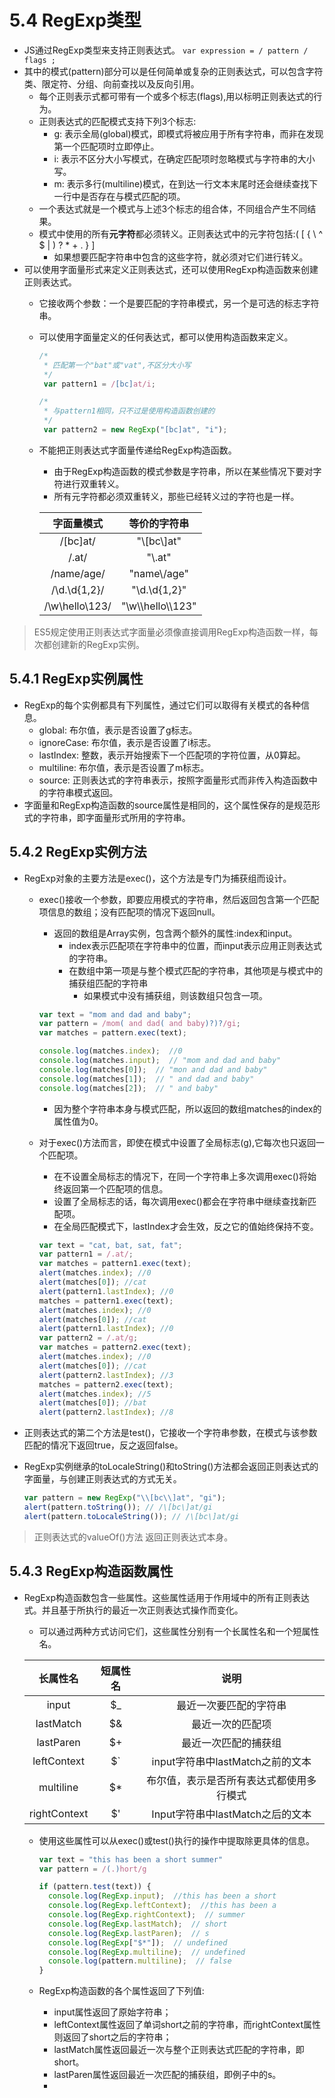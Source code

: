 # 5.4 RegExp类型

- JS通过RegExp类型来支持正则表达式。
  `var expression = / pattern / flags ;`
- 其中的模式(pattern)部分可以是任何简单或复杂的正则表达式，可以包含字符类、限定符、分组、向前查找以及反向引用。
  - 每个正则表示式都可带有一个或多个标志(flags),用以标明正则表达式的行为。
  - 正则表达式的匹配模式支持下列3个标志:
    - g: 表示全局(global)模式，即模式将被应用于所有字符串，而非在发现第一个匹配项时立即停止。
    - i: 表示不区分大小写模式，在确定匹配项时忽略模式与字符串的大小写。
    - m: 表示多行(multiline)模式，在到达一行文本末尾时还会继续查找下一行中是否存在与模式匹配的项。
  - 一个表达式就是一个模式与上述3个标志的组合体，不同组合产生不同结果。
  - 模式中使用的所有**元字符**都必须转义。正则表达式中的元字符包括:( [ { \ ^ $ | ) ? * + . } ]
    - 如果想要匹配字符串中包含的这些字符，就必须对它们进行转义。
- 可以使用字面量形式来定义正则表达式，还可以使用RegExp构造函数来创建正则表达式。
  - 它接收两个参数：一个是要匹配的字符串模式，另一个是可选的标志字符串。
  - 可以使用字面量定义的任何表达式，都可以使用构造函数来定义。
      ```js
      /*
       * 匹配第一个"bat"或"vat",不区分大小写
       */
       var pattern1 = /[bc]at/i;

      /*
       * 与pattern1相同，只不过是使用构造函数创建的
       */
       var pattern2 = new RegExp("[bc]at", "i");
       ```
  - 不能把正则表达式字面量传递给RegExp构造函数。
    - 由于RegExp构造函数的模式参数是字符串，所以在某些情况下要对字符进行双重转义。
    - 所有元字符都必须双重转义，那些已经转义过的字符也是一样。

    | 字面量模式 | 等价的字符串 |
    | :------: | :--------: |
    | /\[bc\]at/ | "\\[bc\\]at" |
    | /\.at/ | "\\.at" |
    | /name\/age/ | "name\\/age" |
    | /\d.\d{1,2}/ | "\\d.\\d{1,2}" |
    | /\w\hello\\123/ | "\\w\\\\hello\\\\123" |
> ES5规定使用正则表达式字面量必须像直接调用RegExp构造函数一样，每次都创建新的RegExp实例。

## 5.4.1 RegExp实例属性

- RegExp的每个实例都具有下列属性，通过它们可以取得有关模式的各种信息。
  - global: 布尔值，表示是否设置了g标志。
  - ignoreCase: 布尔值，表示是否设置了i标志。
  - lastIndex: 整数，表示开始搜索下一个匹配项的字符位置，从0算起。
  - multiline: 布尔值，表示是否设置了m标志。
  - source: 正则表达式的字符串表示，按照字面量形式而非传入构造函数中的字符串模式返回。
- 字面量和RegExp构造函数的source属性是相同的，这个属性保存的是规范形式的字符串，即字面量形式所用的字符串。

## 5.4.2 RegExp实例方法

- RegExp对象的主要方法是exec()，这个方法是专门为捕获组而设计。
  - exec()接收一个参数，即要应用模式的字符串，然后返回包含第一个匹配项信息的数组；没有匹配项的情况下返回null。
    - 返回的数组是Array实例，包含两个额外的属性:index和input。
      - index表示匹配项在字符串中的位置，而input表示应用正则表达式的字符串。
      - 在数组中第一项是与整个模式匹配的字符串，其他项是与模式中的捕获组匹配的字符串
        - 如果模式中没有捕获组，则该数组只包含一项。
    ```js
    var text = "mom and dad and baby";
    var pattern = /mom( and dad( and baby)?)?/gi;
    var matches = pattern.exec(text);

    console.log(matches.index);  //0
    console.log(matches.input);  // "mom and dad and baby"
    console.log(matches[0]);  // "mon and dad and baby"
    console.log(matches[1]);  // " and dad and baby"
    console.log(matches[2]);  // " and baby"
    ```
    - 因为整个字符串本身与模式匹配，所以返回的数组matches的index的属性值为0。
  - 对于exec()方法而言，即使在模式中设置了全局标志(g),它每次也只返回一个匹配项。
    - 在不设置全局标志的情况下，在同一个字符串上多次调用exec()将始终返回第一个匹配项的信息。
    - 设置了全局标志的话，每次调用exec()都会在字符串中继续查找新匹配项。
    - 在全局匹配模式下，lastIndex才会生效，反之它的值始终保持不变。

    ```js
    var text = "cat, bat, sat, fat";
    var pattern1 = /.at/;
    var matches = pattern1.exec(text);
    alert(matches.index); //0
    alert(matches[0]); //cat
    alert(pattern1.lastIndex); //0
    matches = pattern1.exec(text);
    alert(matches.index); //0
    alert(matches[0]); //cat
    alert(pattern1.lastIndex); //0
    var pattern2 = /.at/g;
    var matches = pattern2.exec(text);
    alert(matches.index); //0
    alert(matches[0]); //cat
    alert(pattern2.lastIndex); //3
    matches = pattern2.exec(text);
    alert(matches.index); //5
    alert(matches[0]); //bat
    alert(pattern2.lastIndex); //8
    ```

- 正则表达式的第二个方法是test()，它接收一个字符串参数，在模式与该参数匹配的情况下返回true，反之返回false。
- RegExp实例继承的toLocaleString()和toString()方法都会返回正则表达式的字面量，与创建正则表达式的方式无关。
    ```js
    var pattern = new RegExp("\\[bc\\]at", "gi");
    alert(pattern.toString()); // /\[bc\]at/gi
    alert(pattern.toLocaleString()); // /\[bc\]at/gi
    ```
> 正则表达式的valueOf()方法 返回正则表达式本身。

## 5.4.3 RegExp构造函数属性

- RegExp构造函数包含一些属性。这些属性适用于作用域中的所有正则表达式。并且基于所执行的最近一次正则表达式操作而变化。
  - 可以通过两种方式访问它们，这些属性分别有一个长属性名和一个短属性名。

  | 长属性名 | 短属性名 | 说明 |
  | :-----: | :-----: | :--: |
  | input | $_ | 最近一次要匹配的字符串 |
  | lastMatch | $& | 最近一次的匹配项 |
  | lastParen | $+ | 最近一次匹配的捕获组 |
  | leftContext | $` | input字符串中lastMatch之前的文本 |
  | multiline | $* | 布尔值，表示是否所有表达式都使用多行模式 |
  | rightContext | $' | Input字符串中lastMatch之后的文本 |
  - 使用这些属性可以从exec()或test()执行的操作中提取除更具体的信息。

    ```js
    var text = "this has been a short summer"
    var pattern = /(.)hort/g

    if (pattern.test(text)) {
      console.log(RegExp.input);  //this has been a short
      console.log(RegExp.leftContext);  //this has been a
      console.log(RegExp.rightContext);  // summer
      console.log(RegExp.lastMatch);  // short
      console.log(RegExp.lastParen);  // s
      console.log(RegExp["$*"]);  // undefined
      console.log(RegExp.multiline);  // undefined
      console.log(pattern.multiline);  // false
    }
    ```
  - RegExp构造函数的各个属性返回了下列值:
    - input属性返回了原始字符串；
    - leftContext属性返回了单词short之前的字符串，而rightContext属性则返回了short之后的字符串；
    - lastMatch属性返回最近一次与整个正则表达式匹配的字符串，即short。
    - lastParen属性返回最近一次匹配的捕获组，即例子中的s。
    - 